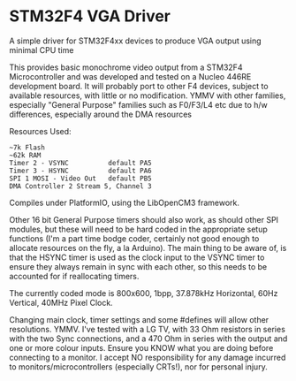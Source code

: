 # STM32F4 VGA Driver

A simple driver for STM32F4xx devices to produce VGA output using minimal CPU time

This provides basic monochrome video output from a STM32F4 Microcontroller and was developed and tested on a Nucleo 446RE development board.
It will probably port to other F4 devices, subject to available resources, with little or no modification. YMMV with other families, especially 
"General Purpose" families such as F0/F3/L4 etc due to h/w differences, especially around the DMA resources

   Resources Used:
   
    ~7k Flash
    ~62k RAM
    Timer 2 - VSYNC          default PA5
    Timer 3 - HSYNC          default PA6
    SPI 1 MOSI - Video Out   default PB5
    DMA Controller 2 Stream 5, Channel 3

Compiles under PlatformIO, using the LibOpenCM3 framework.

Other 16 bit General Purpose timers should also work, as should other SPI modules, but these will need to be hard coded in the appropriate setup functions (I'm a part time bodge coder, certainly not good enough to allocate resources on the fly, a la Arduino). The main thing to be aware of, is that the HSYNC timer is used as the clock input to the VSYNC timer to ensure they always remain in sync with each other, so this needs to be accounted for if reallocating timers. 

The currently coded mode is 800x600, 1bpp, 37.878kHz Horizontal, 60Hz Vertical, 40MHz Pixel Clock.

Changing main clock, timer settings and some #defines will allow other resolutions. YMMV.
I've tested with a LG TV, with 33 Ohm resistors in series with the two Sync connections, and a 470 Ohm in series
with the output and one or more colour inputs. Ensure you KNOW what you are doing before connecting to a monitor.
I accept NO responsibility for any damage incurred to monitors/microcontrollers (especially CRTs!), nor for personal injury.
